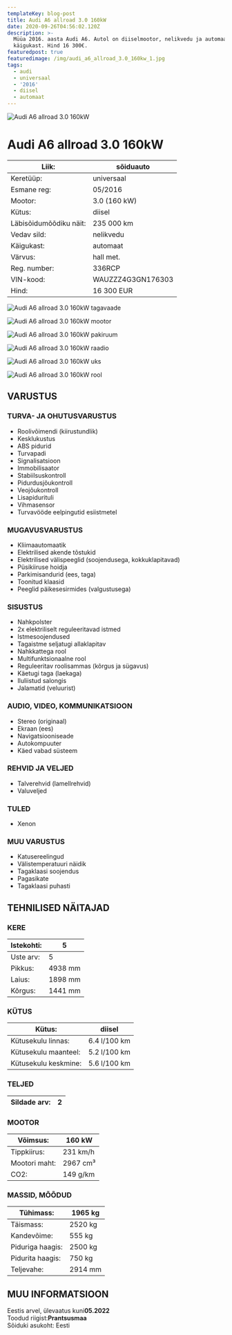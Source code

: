 ```yaml
---
templateKey: blog-post
title: Audi A6 allroad 3.0 160kW
date: 2020-09-26T04:56:02.120Z
description: >-
  Müüa 2016. aasta Audi A6. Autol on diiselmootor, nelikvedu ja automaat
  käigukast. Hind 16 300€.
featuredpost: true
featuredimage: /img/audi_a6_allroad_3.0_160kw_1.jpg
tags:
  - audi
  - universaal
  - '2016'
  - diisel
  - automaat
---
```

![Audi A6 allroad 3.0 160kW](/img/audi_a6_allroad_3.0_160kw_1.jpg "Audi A6 allroad 3.0 160kW")

<!--StartFragment-->

# Audi A6 allroad 3.0 160kW

| Liik:                  | sõiduauto                                                           |
| ---------------------- | ------------------------------------------------------------------- |
| Keretüüp:              | universaal                                                          |
| Esmane reg:            | 05/2016                                                             |
| Mootor:                | 3.0 (160 kW)                                                        |
| Kütus:                 | diisel                                                              |
| Läbisõidumõõdiku näit: | 235 000 km                                                          |
| Vedav sild:            | nelikvedu                                                           |
| Käigukast:             | automaat                                                            |
| Värvus:                | hall met.                                                           |
| Reg. number:           | 336RCP                                                              |
| VIN-kood:              | WAUZZZ4G3GN176303[](http://www.vininfo.ee/et/vin-WAUZZZ4G3GN176303) |
| Hind:                  | 16 300 EUR                                                          |

<!--EndFragment-->

![Audi A6 allroad 3.0 160kW tagavaade](/img/audi_a6_allroad_3.0_160kw_2.jpg "Audi A6 allroad 3.0 160kW tagavaade")



![Audi A6 allroad 3.0 160kW mootor](/img/audi_a6_allroad_3.0_160kw_3.jpg "Audi A6 allroad 3.0 160kW mootor")

![Audi A6 allroad 3.0 160kW pakiruum](/img/audi_a6_allroad_3.0_160kw_4.jpg "Audi A6 allroad 3.0 160kW pakiruum")

![Audi A6 allroad 3.0 160kW raadio](/img/audi_a6_allroad_3.0_160kw_5.jpg "Audi A6 allroad 3.0 160kW raadio")

![Audi A6 allroad 3.0 160kW uks](/img/audi_a6_allroad_3.0_160kw_6.jpg "Audi A6 allroad 3.0 160kW uks")

![Audi A6 allroad 3.0 160kW rool](/img/audi_a6_allroad_3.0_160kw_7.jpg "Audi A6 allroad 3.0 160kW rool")

<!--StartFragment-->

## VARUSTUS

### TURVA- JA OHUTUSVARUSTUS

* Roolivõimendi (kiirustundlik)
* Kesklukustus
* ABS pidurid
* Turvapadi
* Signalisatsioon
* Immobilisaator
* Stabiilsuskontroll
* Pidurdusjõukontroll
* Veojõukontroll
* Lisapidurituli
* Vihmasensor
* Turvavööde eelpingutid esiistmetel

### MUGAVUSVARUSTUS

* Kliimaautomaatik
* Elektrilised akende tõstukid
* Elektrilised välispeeglid (soojendusega, kokkuklapitavad)
* Püsikiiruse hoidja
* Parkimisandurid (ees, taga)
* Toonitud klaasid
* Peeglid päikesesirmides (valgustusega)

### SISUSTUS

* Nahkpolster
* 2x elektriliselt reguleeritavad istmed
* Istmesoojendused
* Tagaistme seljatugi allaklapitav
* Nahkkattega rool
* Multifunktsionaalne rool
* Reguleeritav roolisammas (kõrgus ja sügavus)
* Käetugi taga (laekaga)
* Iluliistud salongis
* Jalamatid (veluurist)

### AUDIO, VIDEO, KOMMUNIKATSIOON

* Stereo (originaal)
* Ekraan (ees)
* Navigatsiooniseade
* Autokompuuter
* Käed vabad süsteem

### REHVID JA VELJED

* Talverehvid (lamellrehvid)
* Valuveljed

### TULED

* Xenon

### MUU VARUSTUS

* Katusereelingud
* Välistemperatuuri näidik
* Tagaklaasi soojendus
* Pagasikate
* Tagaklaasi puhasti

## TEHNILISED NÄITAJAD

### KERE

| Istekohti: | 5       |
| ---------- | ------- |
| Uste arv:  | 5       |
| Pikkus:    | 4938 mm |
| Laius:     | 1898 mm |
| Kõrgus:    | 1441 mm |

### KÜTUS

| Kütus:               | diisel       |
| -------------------- | ------------ |
| Kütusekulu linnas:   | 6.4 l/100 km |
| Kütusekulu maanteel: | 5.2 l/100 km |
| Kütusekulu keskmine: | 5.6 l/100 km |

### TELJED

| Sildade arv: | 2   |
| ------------ | --- |

### MOOTOR

| Võimsus:      | 160 kW   |
| ------------- | -------- |
| Tippkiirus:   | 231 km/h |
| Mootori maht: | 2967 cm³ |
| CO2:          | 149 g/km |

### MASSID, MÕÕDUD

| Tühimass:        | 1965 kg |
| ---------------- | ------- |
| Täismass:        | 2520 kg |
| Kandevõime:      | 555 kg  |
| Piduriga haagis: | 2500 kg |
| Pidurita haagis: | 750 kg  |
| Teljevahe:       | 2914 mm |

## MUU INFORMATSIOON

Eestis arvel, ülevaatus kuni**05.2022**\
Toodud riigist:**Prantsusmaa**\
Sõiduki asukoht: Eesti

<!--EndFragment-->
